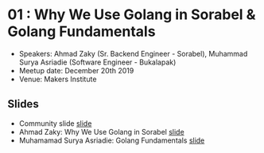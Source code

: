 # 01 : Why We Use Golang in Sorabel & Golang Fundamentals

- Speakers: Ahmad Zaky (Sr. Backend Engineer - Sorabel), Muhammad Surya Asriadie (Software Engineer - Bukalapak)
- Meetup date: December 20th 2019
- Venue: Makers Institute

## Slides

- Community slide [slide](https://talks.godoc.org/github.com/GoBandung/meetups/01-dec-2019/intro.slide)
- Ahmad Zaky: Why We Use Golang in Sorabel [slide](https://talks.godoc.org/github.com/GoBandung/meetups/01-dec-2019/why-sorabel-use-golang.slide)
- Muhamamad Surya Asriadie: Golang Fundamentals [slide](https://fs02.github.io/slides/golang-fundamentals)